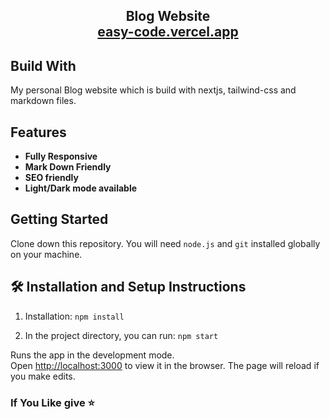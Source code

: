 
<h2 align="center">
 Blog Website<br/>
  <a href="https://easy-code.vercel.app" target="_blank">easy-code.vercel.app</a>
</h2>


## Build With

My personal Blog website which is build with nextjs, tailwind-css and markdown files.

## Features
- **Fully Responsive**
- **Mark Down Friendly**
- **SEO friendly**
- **Light/Dark mode available**


## Getting Started

Clone down this repository. You will need `node.js` and `git` installed globally on your machine.

## 🛠 Installation and Setup Instructions

1. Installation: `npm install`

2. In the project directory, you can run: `npm start`

Runs the app in the development mode.\
Open [http://localhost:3000](http://localhost:3000) to view it in the browser.
The page will reload if you make edits.


### If You Like give ⭐




